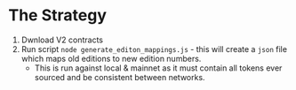 # The Strategy

1) Dwnload V2 contracts
2) Run script `node generate_editon_mappings.js` - this will create a `json` file which maps old editions to new edition numbers.
    - This is run against local & mainnet as it must contain all tokens ever sourced and be consistent between networks.
